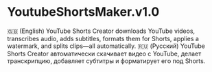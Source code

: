 # YoutubeShortsMaker.v1.0
🇬🇧 (English) YouTube Shorts Creator downloads YouTube videos, transcribes audio, adds subtitles, formats them for Shorts, applies a watermark, and splits clips—all automatically. 🇷🇺 (Русский) YouTube Shorts Creator автоматически скачивает видео с YouTube, делает транскрипцию, добавляет субтитры и форматирует его под Shorts. 

